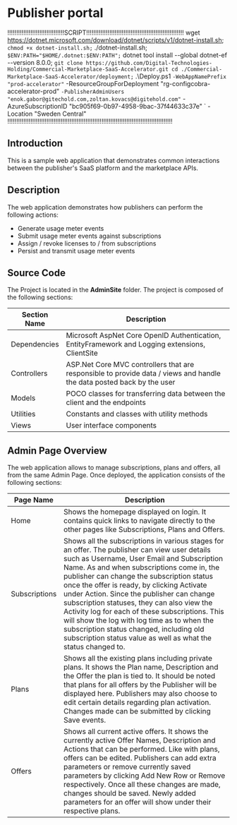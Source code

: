 # Publisher portal

!!!!!!!!!!!!!!!!!!!!!!!!!!!!!!!!SCRIPT!!!!!!!!!!!!!!!!!!!!!!!!!!!!!!!!!!!!!!!!!!!!!!!!!!!!!!!
wget https://dotnet.microsoft.com/download/dotnet/scripts/v1/dotnet-install.sh; `
chmod +x dotnet-install.sh; `
./dotnet-install.sh; `
$ENV:PATH="$HOME/.dotnet:$ENV:PATH"; `
dotnet tool install --global dotnet-ef --version 8.0.0; `
git clone https://github.com/Digital-Technologies-Holding/Commercial-Marketplace-SaaS-Accelerator.git
cd ./Commercial-Marketplace-SaaS-Accelerator/deployment; `
.\Deploy.ps1 `
 -WebAppNamePrefix "prod-accelerator" `
 -ResourceGroupForDeployment "rg-configcobra-accelerator-prod" `
 -PublisherAdminUsers "enok.gabor@gitechold.com,zoltan.kovacs@digitehold.com" `
 -AzureSubscriptionID "bc905f69-0b97-4958-9bac-37f44633c37e" `
 -Location "Sweden Central"
 !!!!!!!!!!!!!!!!!!!!!!!!!!!!!!!!!!!!!!!!!!!!!!!!!!!!!!!!!!!!!!!!!!!!!!!!!!!!!!!!!!!!!!!!!!!!!

## Introduction

This is a sample web application that demonstrates common interactions between the publisher's SaaS platform and the marketplace APIs.

## Description

The web application demonstrates how publishers can perform the following actions:

- Generate usage meter events
- Submit usage meter events against subscriptions
- Assign / revoke licenses to / from subscriptions
- Persist and transmit usage meter events

## Source Code

The Project is located in the **AdminSite** folder. The project is composed of the following sections:

| Section Name | Description |
| --- | --- |  
| Dependencies | Microsoft AspNet Core OpenID Authentication, EntityFramework and Logging extensions, ClientSite |
| Controllers | ASP.Net Core MVC controllers that are responsible to provide data  / views and handle the data posted back by the user |  
| Models | POCO classes for transferring data between the client and the endpoints |
| Utilities | Constants and classes with utility methods |
| Views | User interface components |

## Admin Page Overview

The web application allows to manage subscriptions, plans and offers, all from the same Admin Page. Once deployed, the application consists of the following sections:

| Page Name | Description |
| --- | --- |  
| Home | Shows the homepage displayed on login. It contains quick links to navigate directly to the other pages like Subscriptions, Plans and Offers. |
| Subscriptions | Shows all the subscriptions in various stages for an offer. The publisher can view user details such as Username, User Email and Subscription Name. As and when subscriptions come in, the publisher can change the subscription status once the offer is ready, by clicking Activate under Action. Since the publisher can change subscription statuses, they can also view the Activity log for each of these subscriptions. This will show the log with log time as to when the subscription status changed, including old subscription status value as well as what the status changed to.|  
| Plans |  Shows all the existing plans including private plans. It shows the Plan name, Description and the Offer the plan is tied to. It should be noted that plans for all offers by the Publisher will be displayed here. Publishers may also choose to edit certain details regarding plan activation. Changes made can be submitted by clicking Save events. |
| Offers | Shows all current active offers. It shows the currently active Offer Names, Description and Actions that can be performed. Like with plans, offers can be edited. Publishers can add extra parameters or remove currently saved parameters by clicking Add New Row or Remove respectively. Once all these changes are made, changes should be saved. Newly added parameters for an offer will show under their respective plans.|

